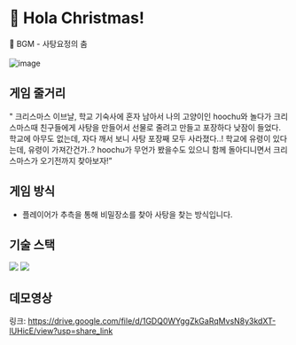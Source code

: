 # 🎄 Hola Christmas!
🎵 BGM - 사탕요정의 춤 
<br/>
<br/>
![image](https://github.com/sonoasy/HolaChristmas-/assets/61787171/e31135ac-808e-4d7a-bd94-a70a7fba8d05)



## 게임 줄거리 

" 크리스마스 이브날, 학교 기숙사에 혼자 남아서 나의 고양이인 hoochu와 놀다가 크리스마스때 친구들에게 사탕을 만들어서 선물로 줄려고 만들고 포장하다 낮잠이 들었다. 학교에 아무도 없는데, 자다 깨서 보니 사탕 포장째 모두 사라졌다..! 학교에 유령이 있다는데, 유령이 가져간건가..? hoochu가 무언가 봤을수도 있으니 함께 돌아디니면서 크리스마스가 오기전까지 찾아보자!”

## 게임 방식
- 플레이어가 추측을 통해 비밀장소를 찾아 사탕을 찾는 방식입니다.

## 기술 스택 
<img src="https://img.shields.io/badge/c%23-%23239120.svg?style=for-the-badge&logo=c-sharp&logoColor=white"/>
<img src="https://img.shields.io/badge/unity-%23000000.svg?style=for-the-badge&logo=unity&logoColor=white"/>


## 데모영상

링크: https://drive.google.com/file/d/1GDQ0WYggZkGaRqMvsN8y3kdXT-lUHicE/view?usp=share_link
